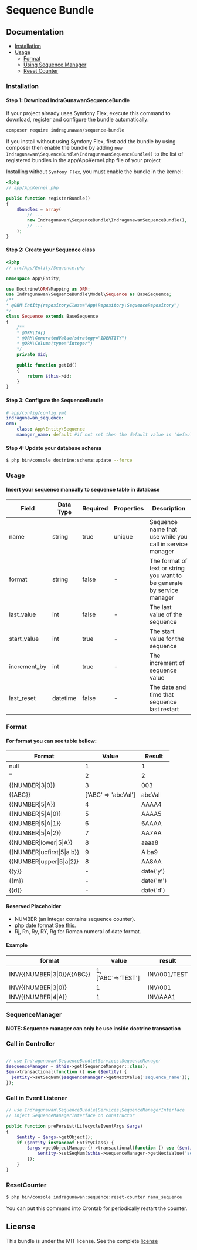 # Sequence Bundle

## Documentation
* [Installation](#installation)
* [Usage](#usage)
  - [Format](#format)
  - [Using Sequence Manager](#SequenceManager)
  - [Reset Counter](#ResetCounter)

### Installation
#### Step 1: Download IndraGunawanSequenceBundle
If your project already uses Symfony Flex, execute this command to download, register and configure the bundle automatically:

```bash
composer require indragunawan/sequence-bundle
```

If you install without using Symfony Flex, first add the bundle by using composer then enable the bundle by adding `new Indragunawan\SequenceBundle\IndragunawanSequenceBundle()` to the list of registered bundles in the app/AppKernel.php file of your project

Installing without ``Symfony Flex``, you must enable the bundle in the kernel:

```php
<?php
// app/AppKernel.php

public function registerBundle()
{
    $bundles = array(
        // ...
        new Indragunawan\SequenceBundle\IndragunawanSequenceBundle(),
        // ...
    );
}
```
#### Step 2: Create your Sequence class

```php
<?php
// src/App/Entity/Sequence.php

namespace App\Entity;

use Doctrine\ORM\Mapping as ORM;
use Indragunawan\SequenceBundle\Model\Sequence as BaseSequence;
/**
* @ORM\Entity(repositoryClass="App\Repository\SequenceRepository")
*/
class Sequence extends BaseSequence
{
    /**
    * @ORM\Id()
    * @ORM\GeneratedValue(strategy="IDENTITY")
    * @ORM\Column(type="integer")
    */
    private $id;

    public function getId()
    {
        return $this->id;
    }
}
```

#### Step 3: Configure the SequenceBundle

```yaml
# app/config/config.yml
indragunawan_sequence:
orm:
    class: App\Entity\Sequence
    manager_name: default #if not set then the default value is 'default'
```

#### Step 4: Update your database schema

```bash
$ php bin/console doctrine:schema:update --force
```

### Usage

#### Insert your sequence manually to sequence table in database

| Field | Data Type | Required | Properties | Description |
| ----- | --------- | -------- | ---------- | ----------- |
| name | string | true | unique | Sequence name that use while you call in service manager |
| format | string | false | - | The format of text or string you want to be generate by service manager |
| last_value | int | false | - | The last value of the sequence |
| start_value | int | true | - | The start value for the sequence |
| increment_by | int | true | - | The increment of sequence value |
| last_reset | datetime | false | - | The date and time that sequence last restart |

### Format
#### For format you can see table bellow:

| Format | Value | Result |
| ------ | ------ | --- |
| null | 1 | 1 |
| '' | 2 | 2 |
| {{NUMBER\|3\|0}} | 3 | 003 |
| {{ABC}} | ['ABC' => 'abcVal'] | abcVal |
| {{NUMBER\|5\|A}} | 4 | AAAA4 |
| {{NUMBER\|5\|A\|0}} | 5 | AAAA5 |
| {{NUMBER\|5\|A\|1}} | 6 | 6AAAA |
| {{NUMBER\|5\|A\|2}} | 7 | AA7AA |
| {{NUMBER\|lower\|5\|A}} | 8 | aaaa8 |
| {{NUMBER\|ucfirst\|5\|a b}} | 9 | A ba9 |
| {{NUMBER\|upper\|5\|a\|2}} | 8 | AA8AA |
| {{y}} | - | date('y') |
| {{m}} | - | date('m') |
| {{d}} | - | date('d') |

#### Reserved Placeholder
* NUMBER (an integer contains sequence counter).
* php date format [See this](http://php.net/manual/en/function.date.php).
* Rj, Rn, Ry, RY, Rg for Roman numeral of date format.

#### Example

| format | value | result |
| --- | --- | --- |
| INV/{{NUMBER\|3\|0}}/{{ABC}} | 1, ['ABC'=>'TEST'] | INV/001/TEST |
| INV/{{NUMBER\|3\|0}} | 1 | INV/001 |
| INV/{{NUMBER\|4\|A}} | 1 | INV/AAA1 |

### SequenceManager

#### NOTE: Sequence manager can only be use inside doctrine transaction

### Call in Controller
```php

// use Indragunawan\SequenceBundle\Services\SequenceManager
$sequenceManager = $this->get(SequenceManager::class);
$em->transactional(function () use ($entity) {
  $entity->setSeqNum($sequenceManager->getNextValue('sequence_name'));
});
```

### Call in Event Listener
```php
// use Indragunawan\SequenceBundle\Services\SequenceManagerInterface
// Inject SequenceManagerInterface on constructor

public function prePersist(LifecycleEventArgs $args)
{
    $entity = $args->getObject();
    if ($entity instanceof EntityClass) {
        $args->getObjectManager()->transactional(function () use ($entity) {
            $entity->setSeqNum($this->sequenceManager->getNextValue('sequence_name'));
        });
    }
}
```

### ResetCounter
```bash
$ php bin/console indragunawan:sequence:reset-counter nama_sequence
```

You can put this command into Crontab for periodically restart the counter.
## License
This bundle is under the MIT license. See the complete [license](LICENSE)
